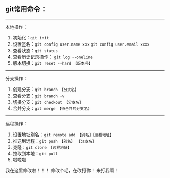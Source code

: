 ## git常用命令：
---
本地操作：
1. 初始化：`git init`
2. 设置签名：`git config user.name xxx` `git config user.email xxxx`
3. 查看状态：`git status`
4. 查看历史记录操作： `git log --oneline`
5. 版本切换：`git reset --hard 【版本号】`
---
分支操作：
1. 创建分支：`git branch 【分支名】`
2. 查看分支：`git branch -v`
3. 切换分支：`git checkout 【分支名】`
4. 合并分支：`git merge 【待合并的分支名】`
---
远程操作：
1. 设置地址别名：`git remote add 【别名】【远程地址】`
2. 推送到远程：`git push 【别名】 【分支名】`
3. 克隆：`git clone 【远程地址】`
4. 拉取到本地：`git pull`
5. 啦啦啦

我在这里修改啦！！！
修改个毛，在改打你！
来打我啊！